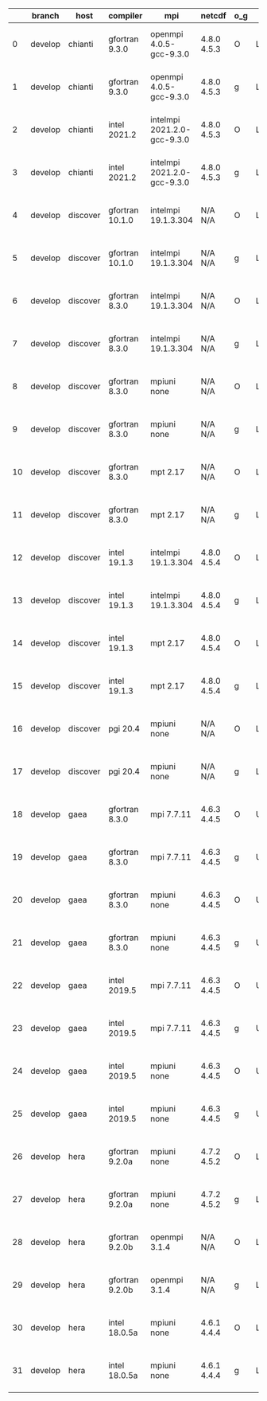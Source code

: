|    | branch   | host     | compiler        | mpi                         | netcdf      | o_g   | os     | build   |   u_pass |   u_fail |   s_pass |   s_fail |   e_pass |   e_fail |   nuopc_pass |   nuopc_fail | artifacts_hash                                                                                                                                                        | modified                  |
|----|----------|----------|-----------------|-----------------------------|-------------|-------|--------|---------|----------|----------|----------|----------|----------|----------|--------------|--------------|-----------------------------------------------------------------------------------------------------------------------------------------------------------------------|---------------------------|
|  0 | develop  | chianti  | gfortran 9.3.0  | openmpi 4.0.5-gcc-9.3.0     | 4.8.0 4.5.3 | O     | Linux  | pass    |    13782 |        0 |       49 |        0 |       80 |        0 |           50 |            0 | [artifacts](https://github.com/esmf-org/esmf-test-artifacts/tree/fc1acbc8d38eddfad2f6f54d2cc717afdc5dcad6/develop/chianti/gfortran/9.3.0/O/openmpi/4.0.5-gcc-9.3.0)   | 2022-07-20 01:58:42 -0400 |
|  1 | develop  | chianti  | gfortran 9.3.0  | openmpi 4.0.5-gcc-9.3.0     | 4.8.0 4.5.3 | g     | Linux  | pass    |    13782 |        0 |       49 |        0 |       80 |        0 |           50 |            0 | [artifacts](https://github.com/esmf-org/esmf-test-artifacts/tree/903d8652d02d7b47c445c7c9de85c9a6e239aa87/develop/chianti/gfortran/9.3.0/g/openmpi/4.0.5-gcc-9.3.0)   | 2022-07-20 02:55:27 -0400 |
|  2 | develop  | chianti  | intel 2021.2    | intelmpi 2021.2.0-gcc-9.3.0 | 4.8.0 4.5.3 | O     | Linux  | pass    |    13782 |        0 |       49 |        0 |       80 |        0 |           50 |            0 | [artifacts](https://github.com/esmf-org/esmf-test-artifacts/tree/ee049fa8f696a105366960d5c979e810b5855370/develop/chianti/intel/2021.2/O/intelmpi/2021.2.0-gcc-9.3.0) | 2022-07-20 02:29:34 -0400 |
|  3 | develop  | chianti  | intel 2021.2    | intelmpi 2021.2.0-gcc-9.3.0 | 4.8.0 4.5.3 | g     | Linux  | pass    |    13782 |        0 |       49 |        0 |       80 |        0 |           50 |            0 | [artifacts](https://github.com/esmf-org/esmf-test-artifacts/tree/2abfa8468a045a5e726bbc34e73bd2195dac4721/develop/chianti/intel/2021.2/g/intelmpi/2021.2.0-gcc-9.3.0) | 2022-07-20 03:25:48 -0400 |
|  4 | develop  | discover | gfortran 10.1.0 | intelmpi 19.1.3.304         | N/A N/A     | O     | Linux  | pass    |    13767 |       15 |       49 |        0 |       80 |        0 |           50 |            0 | [artifacts](https://github.com/esmf-org/esmf-test-artifacts/tree/76faf45ba03003090ee3f622cb8bd7140ad5c627/develop/discover/gfortran/10.1.0/O/intelmpi/19.1.3.304)     | 2022-07-20 01:42:19 -0400 |
|  5 | develop  | discover | gfortran 10.1.0 | intelmpi 19.1.3.304         | N/A N/A     | g     | Linux  | pass    |    13767 |       15 |       49 |        0 |       80 |        0 |           50 |            0 | [artifacts](https://github.com/esmf-org/esmf-test-artifacts/tree/b98fa7a478a1486ac5e76bb5b8b5896fb9cd9c81/develop/discover/gfortran/10.1.0/g/intelmpi/19.1.3.304)     | 2022-07-20 01:51:59 -0400 |
|  6 | develop  | discover | gfortran 8.3.0  | intelmpi 19.1.3.304         | N/A N/A     | O     | Linux  | pass    |    13767 |       15 |       49 |        0 |       80 |        0 |           50 |            0 | [artifacts](https://github.com/esmf-org/esmf-test-artifacts/tree/72c702fdcb87cf2b4978487b5823d8db4aea07d4/develop/discover/gfortran/8.3.0/O/intelmpi/19.1.3.304)      | 2022-07-20 01:40:37 -0400 |
|  7 | develop  | discover | gfortran 8.3.0  | intelmpi 19.1.3.304         | N/A N/A     | g     | Linux  | pass    |    13767 |       15 |       49 |        0 |       80 |        0 |           50 |            0 | [artifacts](https://github.com/esmf-org/esmf-test-artifacts/tree/b98fa7a478a1486ac5e76bb5b8b5896fb9cd9c81/develop/discover/gfortran/8.3.0/g/intelmpi/19.1.3.304)      | 2022-07-20 01:51:59 -0400 |
|  8 | develop  | discover | gfortran 8.3.0  | mpiuni none                 | N/A N/A     | O     | Linux  | pass    |    12259 |        0 |        8 |        0 |       43 |        0 |            0 |           50 | [artifacts](https://github.com/esmf-org/esmf-test-artifacts/tree/29f87d6b0bc6114e60b0525d6f54a5e8b295daca/develop/discover/gfortran/8.3.0/O/mpiuni/none)              | 2022-07-20 01:30:46 -0400 |
|  9 | develop  | discover | gfortran 8.3.0  | mpiuni none                 | N/A N/A     | g     | Linux  | pass    |    12259 |        0 |        8 |        0 |       43 |        0 |            0 |           50 | [artifacts](https://github.com/esmf-org/esmf-test-artifacts/tree/c6bfd46ce6e98cb3881e19b0533b23fe82e27e33/develop/discover/gfortran/8.3.0/g/mpiuni/none)              | 2022-07-20 01:44:20 -0400 |
| 10 | develop  | discover | gfortran 8.3.0  | mpt 2.17                    | N/A N/A     | O     | Linux  | pass    |    13782 |        0 |       49 |        0 |       80 |        0 |           46 |            4 | [artifacts](https://github.com/esmf-org/esmf-test-artifacts/tree/42d3d8376d50d50c44a0ef21bb5a11c35bb3b476/develop/discover/gfortran/8.3.0/O/mpt/2.17)                 | 2022-07-20 01:33:43 -0400 |
| 11 | develop  | discover | gfortran 8.3.0  | mpt 2.17                    | N/A N/A     | g     | Linux  | pass    |    13782 |        0 |       49 |        0 |       80 |        0 |           46 |            4 | [artifacts](https://github.com/esmf-org/esmf-test-artifacts/tree/18f7783485d00f43f060980d8a995a6e15d579ec/develop/discover/gfortran/8.3.0/g/mpt/2.17)                 | 2022-07-20 01:45:09 -0400 |
| 12 | develop  | discover | intel 19.1.3    | intelmpi 19.1.3.304         | 4.8.0 4.5.4 | O     | Linux  | pass    |    13782 |        0 |       49 |        0 |       80 |        0 |           50 |            0 | [artifacts](https://github.com/esmf-org/esmf-test-artifacts/tree/a9d2598a637badca7c1872b1bb1ed3cacdef8502/develop/discover/intel/19.1.3/O/intelmpi/19.1.3.304)        | 2022-07-20 01:59:25 -0400 |
| 13 | develop  | discover | intel 19.1.3    | intelmpi 19.1.3.304         | 4.8.0 4.5.4 | g     | Linux  | pass    |    13782 |        0 |       49 |        0 |       80 |        0 |           50 |            0 | [artifacts](https://github.com/esmf-org/esmf-test-artifacts/tree/84b7011c7d10d4945526488131265ace68102485/develop/discover/intel/19.1.3/g/intelmpi/19.1.3.304)        | 2022-07-20 02:04:50 -0400 |
| 14 | develop  | discover | intel 19.1.3    | mpt 2.17                    | 4.8.0 4.5.4 | O     | Linux  | pass    |    13782 |        0 |       49 |        0 |       80 |        0 |           50 |            0 | [artifacts](https://github.com/esmf-org/esmf-test-artifacts/tree/b98fa7a478a1486ac5e76bb5b8b5896fb9cd9c81/develop/discover/intel/19.1.3/O/mpt/2.17)                   | 2022-07-20 01:51:59 -0400 |
| 15 | develop  | discover | intel 19.1.3    | mpt 2.17                    | 4.8.0 4.5.4 | g     | Linux  | pass    |    13782 |        0 |       49 |        0 |       80 |        0 |           50 |            0 | [artifacts](https://github.com/esmf-org/esmf-test-artifacts/tree/24b56f47aca5d9852d20e7fa02804f989a9b38ea/develop/discover/intel/19.1.3/g/mpt/2.17)                   | 2022-07-20 01:57:11 -0400 |
| 16 | develop  | discover | pgi 20.4        | mpiuni none                 | N/A N/A     | O     | Linux  | pass    |    11632 |      627 |        6 |        2 |       40 |        3 |            0 |           50 | [artifacts](https://github.com/esmf-org/esmf-test-artifacts/tree/cea719001dd55a9c3ecb2f12cdb8c82f28d9a964/develop/discover/pgi/20.4/O/mpiuni/none)                    | 2022-07-20 03:35:03 -0400 |
| 17 | develop  | discover | pgi 20.4        | mpiuni none                 | N/A N/A     | g     | Linux  | pass    |    11632 |      627 |        4 |        4 |       40 |        3 |            0 |           50 | [artifacts](https://github.com/esmf-org/esmf-test-artifacts/tree/61f35d350828f594b8d24daa4376d1f12875cf9b/develop/discover/pgi/20.4/g/mpiuni/none)                    | 2022-07-20 03:44:17 -0400 |
| 18 | develop  | gaea     | gfortran 8.3.0  | mpi 7.7.11                  | 4.6.3 4.4.5 | O     | Unicos | pass    |    13781 |        1 |       49 |        0 |       80 |        0 |           47 |            3 | [artifacts](https://github.com/esmf-org/esmf-test-artifacts/tree/dc3dfb8d8558fee4a1bca82c4a074c13520ee9dd/develop/gaea/gfortran/8.3.0/O/mpi/7.7.11)                   | 2022-07-20 01:54:53 -0400 |
| 19 | develop  | gaea     | gfortran 8.3.0  | mpi 7.7.11                  | 4.6.3 4.4.5 | g     | Unicos | pass    |    13781 |        1 |       49 |        0 |       80 |        0 |           47 |            3 | [artifacts](https://github.com/esmf-org/esmf-test-artifacts/tree/1321d11ca311fc56fe8a7c6964231d2f15291d37/develop/gaea/gfortran/8.3.0/g/mpi/7.7.11)                   | 2022-07-20 02:22:12 -0400 |
| 20 | develop  | gaea     | gfortran 8.3.0  | mpiuni none                 | 4.6.3 4.4.5 | O     | Unicos | pass    |    12259 |        0 |        8 |        0 |       43 |        0 |            0 |           50 | [artifacts](https://github.com/esmf-org/esmf-test-artifacts/tree/3c68d0ec2abf6fc78d6d4856411599342d4fca08/develop/gaea/gfortran/8.3.0/O/mpiuni/none)                  | 2022-07-20 01:35:19 -0400 |
| 21 | develop  | gaea     | gfortran 8.3.0  | mpiuni none                 | 4.6.3 4.4.5 | g     | Unicos | pass    |    12259 |        0 |        8 |        0 |       43 |        0 |            0 |           50 | [artifacts](https://github.com/esmf-org/esmf-test-artifacts/tree/92ba857f944d3b1c4cc25724818ccb67d9818b9c/develop/gaea/gfortran/8.3.0/g/mpiuni/none)                  | 2022-07-20 02:05:23 -0400 |
| 22 | develop  | gaea     | intel 2019.5    | mpi 7.7.11                  | 4.6.3 4.4.5 | O     | Unicos | pass    |    13767 |       15 |       49 |        0 |       80 |        0 |           47 |            3 | [artifacts](https://github.com/esmf-org/esmf-test-artifacts/tree/9e7fbafe4ca8fde4318a02bae82011b020e3f0c3/develop/gaea/intel/2019.5/O/mpi/7.7.11)                     | 2022-07-20 01:27:47 -0400 |
| 23 | develop  | gaea     | intel 2019.5    | mpi 7.7.11                  | 4.6.3 4.4.5 | g     | Unicos | pass    |    13767 |       15 |       49 |        0 |       80 |        0 |           47 |            3 | [artifacts](https://github.com/esmf-org/esmf-test-artifacts/tree/f9c3b28259e63437c19795b4aa9538b338d4a205/develop/gaea/intel/2019.5/g/mpi/7.7.11)                     | 2022-07-20 01:37:55 -0400 |
| 24 | develop  | gaea     | intel 2019.5    | mpiuni none                 | 4.6.3 4.4.5 | O     | Unicos | pass    |    12244 |       15 |        8 |        0 |       43 |        0 |            0 |           50 | [artifacts](https://github.com/esmf-org/esmf-test-artifacts/tree/ecc72421c066b75127bd73d930d3bbcfc5f2201e/develop/gaea/intel/2019.5/O/mpiuni/none)                    | 2022-07-20 01:15:54 -0400 |
| 25 | develop  | gaea     | intel 2019.5    | mpiuni none                 | 4.6.3 4.4.5 | g     | Unicos | pass    |    12244 |       15 |        8 |        0 |       43 |        0 |            0 |           50 | [artifacts](https://github.com/esmf-org/esmf-test-artifacts/tree/4763725e2becede62f4fc7d312b9304933e7e3de/develop/gaea/intel/2019.5/g/mpiuni/none)                    | 2022-07-20 01:26:25 -0400 |
| 26 | develop  | hera     | gfortran 9.2.0a | mpiuni none                 | 4.7.2 4.5.2 | O     | Linux  | pass    |    12259 |        0 |        8 |        0 |       43 |        0 |            0 |           50 | [artifacts](https://github.com/esmf-org/esmf-test-artifacts/tree/d9248ae70800509cfd4c2c5848c9a9da0a9023a7/develop/hera/gfortran/9.2.0a/O/mpiuni/none)                 | 2022-07-20 06:37:16 +0000 |
| 27 | develop  | hera     | gfortran 9.2.0a | mpiuni none                 | 4.7.2 4.5.2 | g     | Linux  | pass    |    12259 |        0 |        8 |        0 |       43 |        0 |            0 |           50 | [artifacts](https://github.com/esmf-org/esmf-test-artifacts/tree/ead845bb3517ac069b6f05a5e52f781fa01a3046/develop/hera/gfortran/9.2.0a/g/mpiuni/none)                 | 2022-07-20 06:43:05 +0000 |
| 28 | develop  | hera     | gfortran 9.2.0b | openmpi 3.1.4               | N/A N/A     | O     | Linux  | pass    |    13782 |        0 |       49 |        0 |       80 |        0 |           50 |            0 | [artifacts](https://github.com/esmf-org/esmf-test-artifacts/tree/7102600354d01cd11c89a254e462a7db2e771813/develop/hera/gfortran/9.2.0b/O/openmpi/3.1.4)               | 2022-07-20 06:47:57 +0000 |
| 29 | develop  | hera     | gfortran 9.2.0b | openmpi 3.1.4               | N/A N/A     | g     | Linux  | pass    |    13782 |        0 |       49 |        0 |       80 |        0 |           50 |            0 | [artifacts](https://github.com/esmf-org/esmf-test-artifacts/tree/de1001247782f5e605c2096f4877cea1f81b6c90/develop/hera/gfortran/9.2.0b/g/openmpi/3.1.4)               | 2022-07-20 07:07:35 +0000 |
| 30 | develop  | hera     | intel 18.0.5a   | mpiuni none                 | 4.6.1 4.4.4 | O     | Linux  | pass    |    12259 |        0 |        8 |        0 |       43 |        0 |            0 |           50 | [artifacts](https://github.com/esmf-org/esmf-test-artifacts/tree/e4bc7d8be9bceaf0781acb8643bf3d922aa52cc5/develop/hera/intel/18.0.5a/O/mpiuni/none)                   | 2022-07-20 07:03:32 +0000 |
| 31 | develop  | hera     | intel 18.0.5a   | mpiuni none                 | 4.6.1 4.4.4 | g     | Linux  | pass    |    12259 |        0 |        8 |        0 |       43 |        0 |            0 |           50 | [artifacts](https://github.com/esmf-org/esmf-test-artifacts/tree/1122682336a8ac67a04cb8630f3576abe08f9953/develop/hera/intel/18.0.5a/g/mpiuni/none)                   | 2022-07-20 07:10:10 +0000 |